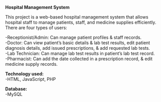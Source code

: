 **Hospital Management System**

This project is a web-based hospital management system that allows hospital staff to manage patients, staff, and medicine supplies efficiently. There are four types of users:

-Receptionist/Admin: Can manage patient profiles & staff records.  
-Doctor: Can view patient’s basic details & lab test results, edit patient diagnosis details, add issued prescriptions, & add requested lab tests.  
-Lab Technician: Can manage lab test results in patient’s lab test record.  
-Pharmacist: Can add the date collected in a prescription record, & edit medicine supply records. 

**Technology used:**  
-HTML, JavaScript, PHP

**Database:**  
-MySQL
